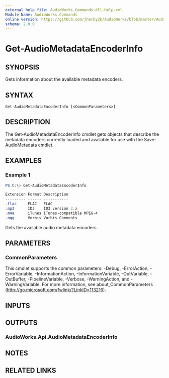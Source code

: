 ```yaml
---
external help file: AudioWorks.Commands.dll-Help.xml
Module Name: AudioWorks.Commands
online version: https://github.com/jherby2k/AudioWorks/blob/master/AudioWorks/src/AudioWorks.Commands/docs/Get-AudioMetadataEncoderInfo.md
schema: 2.0.0
---
```


# Get-AudioMetadataEncoderInfo

## SYNOPSIS
Gets information about the available metadata encoders.

## SYNTAX

```
Get-AudioMetadataEncoderInfo [<CommonParameters>]
```

## DESCRIPTION
The Get-AudioMetadataEncoderInfo cmdlet gets objects that describe the metadata encoders currently loaded and available for use with the Save-AudioMetadata cmdlet.

## EXAMPLES

### Example 1
```powershell
PS C:\> Get-AudioMetadataEncoderInfo

Extension Format Description
--------- ------ -----------
.flac     FLAC   FLAC
.mp3      ID3    ID3 version 2.x
.m4a      iTunes iTunes-compatible MPEG-4
.ogg      Vorbis Vorbis Comments
```

Gets the available audio metadata encoders.

## PARAMETERS

### CommonParameters
This cmdlet supports the common parameters: -Debug, -ErrorAction, -ErrorVariable, -InformationAction, -InformationVariable, -OutVariable, -OutBuffer, -PipelineVariable, -Verbose, -WarningAction, and -WarningVariable.
For more information, see about_CommonParameters (http://go.microsoft.com/fwlink/?LinkID=113216).

## INPUTS

## OUTPUTS

### AudioWorks.Api.AudioMetadataEncoderInfo
## NOTES

## RELATED LINKS
